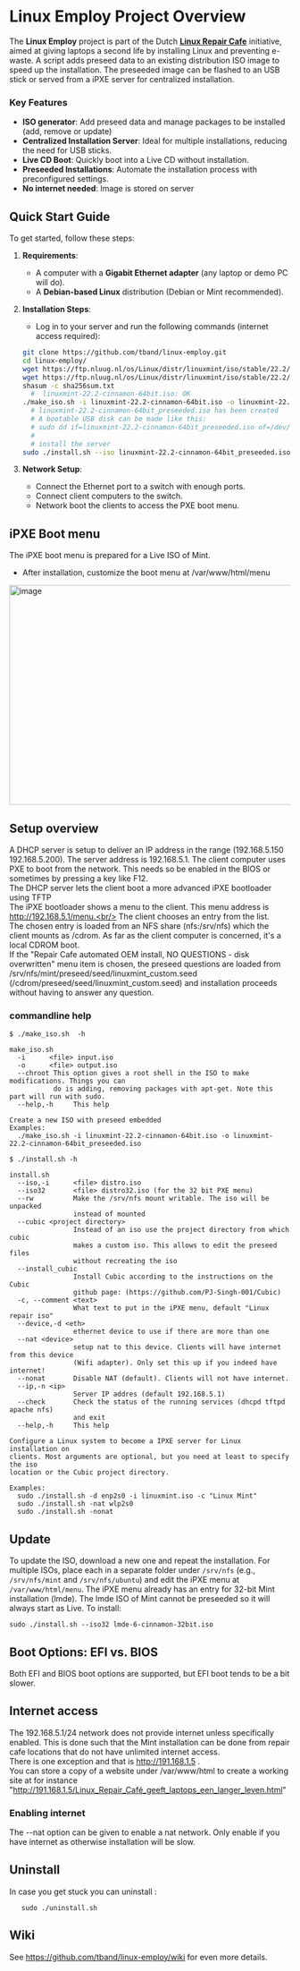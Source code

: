# Linux Employ Project Overview

The **Linux Employ** project is part of the Dutch [**Linux Repair Cafe**](https://www.repaircafe.org/linux-repair-cafe/) initiative, aimed at giving laptops a second life by installing Linux and preventing e-waste. A script adds preseed data to an existing distribution ISO image to speed up the installation.
The preseeded image can be flashed to an USB stick or served from a iPXE server for centralized installation.

### Key Features
- **ISO generator**: Add preseed data and manage packages to be installed (add, remove or update)
- **Centralized Installation Server**: Ideal for multiple installations, reducing the need for USB sticks.
- **Live CD Boot**: Quickly boot into a Live CD without installation.
- **Preseeded Installations**: Automate the installation process with preconfigured settings.
- **No internet needed**: Image is stored on server

## Quick Start Guide

To get started, follow these steps:

1. **Requirements**:
   - A computer with a **Gigabit Ethernet adapter** (any laptop or demo PC will do).
   - A **Debian-based Linux** distribution (Debian or Mint recommended).

2. **Installation Steps**:
   - Log in to your server and run the following commands (internet access required):
   ```bash
   git clone https://github.com/tband/linux-employ.git 
   cd linux-employ/
   wget https://ftp.nluug.nl/os/Linux/distr/linuxmint/iso/stable/22.2/linuxmint-22.2-cinnamon-64bit.iso
   wget https://ftp.nluug.nl/os/Linux/distr/linuxmint/iso/stable/22.2/sha256sum.txt
   shasum -c sha256sum.txt
     #  linuxmint-22.2-cinnamon-64bit.iso: OK
   ./make_iso.sh -i linuxmint-22.2-cinnamon-64bit.iso -o linuxmint-22.2-cinnamon-64bit_preseeded.iso --chroot
     # linuxmint-22.2-cinnamon-64bit_preseeded.iso has been created
     # A bootable USB disk can be made like this:
     # sudo dd if=linuxmint-22.2-cinnamon-64bit_preseeded.iso of=/dev/sd<X> bs=4M status=progress
     #
     # install the server 
   sudo ./install.sh --iso linuxmint-22.2-cinnamon-64bit_preseeded.iso

 3. **Network Setup**:
    - Connect the Ethernet port to a switch with enough ports.
    - Connect client computers to the switch.
    - Network boot the clients to access the PXE boot menu.


## iPXE Boot menu
The iPXE boot menu is prepared for a Live ISO of Mint.

- After installation, customize the boot menu at /var/www/html/menu

<img width="716" height="393" alt="image" src="https://github.com/user-attachments/assets/f71b35d7-f888-4ce6-a781-b7daf4e78493" />

## Setup overview
A DHCP server is setup to deliver an IP address in the range (192.168.5.150 192.168.5.200). The server address is 192.168.5.1. The client computer uses PXE to boot from the network. This needs so be enabled in the BIOS or sometimes by pressing a key like F12.<br/>
The DHCP server lets the client boot a more advanced iPXE bootloader using TFTP<br/>
The iPXE bootloader shows a menu to the client. This menu address is http://192.168.5.1/menu.<br/>
The client chooses an entry from the list.<br/>
The chosen entry is loaded from an NFS share (nfs:/srv/nfs) which the client mounts as /cdrom. As far as the client computer is concerned, it's a local CDROM boot.<br/>
If the "Repair Cafe automated OEM install, NO QUESTIONS - disk overwritten" menu item is chosen, the preseed questions are loaded from /srv/nfs/mint/preseed/seed/linuxmint_custom.seed (/cdrom/preseed/seed/linuxmint_custom.seed) and installation proceeds without having to answer any question.
### commandline help
```
$ ./make_iso.sh  -h

make_iso.sh
  -i      <file> input.iso
  -o      <file> output.iso
  --chroot This option gives a root shell in the ISO to make modifications. Things you can
           do is adding, removing packages with apt-get. Note this part will run with sudo.
  --help,-h     This help

Create a new ISO with preseed embedded
Examples:
  ./make_iso.sh -i linuxmint-22.2-cinnamon-64bit.iso -o linuxmint-22.2-cinnamon-64bit_preseeded.iso

```

```
$ ./install.sh -h

install.sh
  --iso,-i      <file> distro.iso
  --iso32       <file> distro32.iso (for the 32 bit PXE menu)
  --rw          Make the /srv/nfs mount writable. The iso will be unpacked
                instead of mounted
  --cubic <project directory>
                Instead of an iso use the project directory from which cubic
                makes a custom iso. This allows to edit the preseed files
                without recreating the iso
  --install_cubic
                Install Cubic according to the instructions on the Cubic 
                github page: (https://github.com/PJ-Singh-001/Cubic)
  -c, --comment <text>
                What text to put in the iPXE menu, default "Linux repair iso"
  --device,-d <eth>
                ethernet device to use if there are more than one
  --nat <device>
                setup nat to this device. Clients will have internet from this device
                (Wifi adapter). Only set this up if you indeed have internet!
  --nonat       Disable NAT (default). Clients will not have internet.
  --ip,-n <ip>
                Server IP addres (default 192.168.5.1)
  --check       Check the status of the running services (dhcpd tftpd apache nfs)
                and exit
  --help,-h     This help

Configure a Linux system to become a IPXE server for Linux installation on
clients. Most arguments are optional, but you need at least to specify the iso
location or the Cubic project directory.
  
Examples:
  sudo ./install.sh -d enp2s0 -i linuxmint.iso -c "Linux Mint"
  sudo ./install.sh -nat wlp2s0
  sudo ./install.sh -nonat

```

## Update
To update the ISO, download a new one and repeat the installation. For multiple ISOs, place each in a separate folder under `/srv/nfs` (e.g., `/srv/nfs/mint` and `/srv/nfs/ubuntu`) and edit the iPXE menu at `/var/www/html/menu`.
The iPXE menu already has an entry for 32-bit Mint installation (lmde). The lmde ISO of Mint cannot be preseeded so it will always start as Live. To install:
```
sudo ./install.sh --iso32 lmde-6-cinnamon-32bit.iso
```

## Boot Options: EFI vs. BIOS
Both EFI and BIOS boot options are supported, but EFI boot tends to be a bit slower.
## Internet access
The 192.168.5.1/24 network does not provide internet unless specifically enabled.
This is done such that the Mint installation can be done from repair cafe locations that do not have unlimited internet access.<br/>
There is one exception and that is http://191.168.1.5 .<br/>
You can store a copy of a website under /var/www/html to create a working site at 
for instance "http://191.168.1.5/Linux_Repair_Café_geeft_laptops_een_langer_leven.html"
### Enabling internet
The --nat option can be given to enable a nat network. Only enable if you have internet as otherwise installation will be slow.
## Uninstall
In case you get stuck you can uninstall :
```
   sudo ./uninstall.sh
```
## Wiki
See https://github.com/tband/linux-employ/wiki for even more details.
